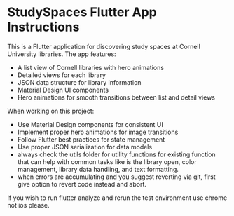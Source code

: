 <!-- Use this file to provide workspace-specific custom instructions to Copilot. For more details, visit https://code.visualstudio.com/docs/copilot/copilot-customization#_use-a-githubcopilotinstructionsmd-file -->

# StudySpaces Flutter App Instructions

This is a Flutter application for discovering study spaces at Cornell University libraries. The app features:

- A list view of Cornell libraries with hero animations
- Detailed views for each library
- JSON data structure for library information
- Material Design UI components
- Hero animations for smooth transitions between list and detail views

When working on this project:

- Use Material Design components for consistent UI
- Implement proper hero animations for image transitions
- Follow Flutter best practices for state management
- Use proper JSON serialization for data models
- always check the utils folder for utility functions for existing function that can help with common tasks like is the library open, color management, library data handling, and text formatting.
- when errors are accumulating and you suggest reverting via git, first give option to revert code instead and abort.

If you wish to run flutter analyze and rerun the test environment use chrome not ios please.
